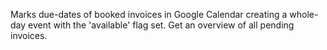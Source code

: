 Marks due-dates of booked invoices in Google Calendar creating a whole-day event with the 'available' flag set. Get an overview of all pending invoices.